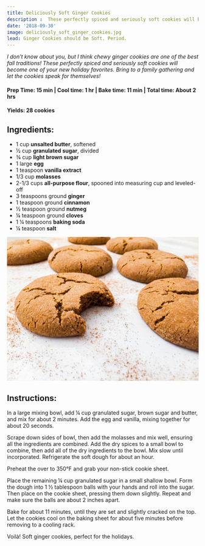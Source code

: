 ```yaml
---
title: Deliciously Soft Ginger Cookies
description :  These perfectly spiced and seriously soft cookies will become one of your new holiday favorites.
date: '2018-09-30'
image: deliciously_soft_ginger_cookies.jpg
lead: Ginger Cookies should be Soft. Period.
---
```

<i>I don’t know about you, but I think chewy ginger cookies are one of the best fall traditions! These perfectly spiced and seriously soft cookies will become one of your new holiday favorites. Bring to a family gathering and let the cookies speak for themselves!</i>

#### Prep Time: 15 min | Cool time: 1 hr | Bake time: 11 min | Total time: About 2 hrs

#### Yields: 28 cookies

## Ingredients:

- 1 cup **unsalted butter**, softened
- ½ cup **granulated sugar**, divided
- ¾ cup **light brown sugar**
- 1 large **egg**
- 1 teaspoon **vanilla extract**
- 1/3 cup **molasses**
- 2-1/3 cups **all-purpose flour**, spooned into measuring cup and leveled-off
- 3 teaspoons ground **ginger**
- 1 teaspoon ground **cinnamon**
- ½ teaspoon ground **nutmeg**
- ¼ teaspoon ground **cloves**
- 1 ¼ teaspoons **baking soda**
- ¼ teaspoon **salt**


![](deliciously_soft_ginger_cookies.jpg)

## Instructions:

In a large mixing bowl, add ¼ cup granulated sugar, brown sugar and butter, and mix for about 2 minutes. Add the egg and vanilla, mixing together for about 20 seconds.

Scrape down sides of bowl, then add the molasses and mix well, ensuring all the ingredients are combined. Add the dry spices to a small bowl to combine, then add all of the dry ingredients to the bowl. Mix slow until incorporated. Refrigerate the soft dough for about an hour.

Preheat the over to 350°F and grab your non-stick cookie sheet. 

Place the remaining ¼ cup granulated sugar in a small shallow bowl. Form the dough into 1 ½ tablespoon balls with your hands and roll into the sugar. Then place on the cookie sheet, pressing them down slightly. Repeat and make sure the balls are about 2 inches apart. 

Bake for about 11 minutes, until they are set and slightly cracked on the top. Let the cookies cool on the baking sheet for about five minutes before removing to a cooling rack. 

Voilà! Soft ginger cookies, perfect for the holidays.
